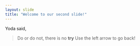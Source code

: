```yaml
---
layout: slide
title: "Welcome to our second slide!"
---
```

Yoda said,
>Do or do not, there is no **try**
Use the left arrow to go back!
